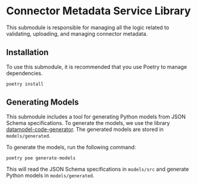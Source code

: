 # Connector Metadata Service Library

This submodule is responsible for managing all the logic related to validating, uploading, and managing connector metadata.

## Installation

To use this submodule, it is recommended that you use Poetry to manage dependencies.

```
poetry install
```


## Generating Models

This submodule includes a tool for generating Python models from JSON Schema specifications. To generate the models, we use the library [datamodel-code-generator](https://github.com/koxudaxi/datamodel-code-generator). The generated models are stored in `models/generated`.

To generate the models, run the following command:

```bash
poetry poe generate-models

```


This will read the JSON Schema specifications in `models/src` and generate Python models in `models/generated`.

